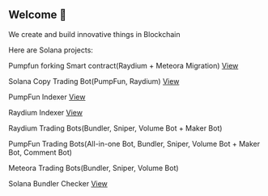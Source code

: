 ## Welcome 👋

<!--

**Here are some ideas to get you started:**

🙋‍♀️ A short introduction - what is your organization all about?
🌈 Contribution guidelines - how can the community get involved?
👩‍💻 Useful resources - where can the community find your docs? Is there anything else the community should know?
🍿 Fun facts - what does your team eat for breakfast?
🧙 Remember, you can do mighty things with the power of [Markdown](https://docs.github.com/github/writing-on-github/getting-started-with-writing-and-formatting-on-github/basic-writing-and-formatting-syntax)
-->

We create and build innovative things in Blockchain

Here are Solana projects:

Pumpfun forking Smart contract(Raydium + Meteora Migration) [View](https://github.com/NexusSoluOrg/pumpfun-fork-smart-contract)

Solana Copy Trading Bot(PumpFun, Raydium) [View](https://github.com/NexusSoluOrg/solana-copy-trading-bot)

PumpFun Indexer [View](https://github.com/NexusSoluOrg/PumpFun-Indexer)

Raydium Indexer [View](https://github.com/NexusSoluOrg/Raydium-Indexer)

Raydium Trading Bots(Bundler, Sniper, Volume Bot + Maker Bot)

PumpFun Trading Bots(All-in-one Bot, Bundler, Sniper, Volume Bot + Maker Bot, Comment Bot)

Meteora Trading Bots(Bundler, Sniper, Volume Bot)

Solana Bundler Checker [View](https://github.com/NexusSoluOrg/solana-bundler-checker)
